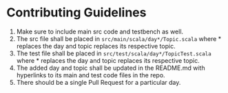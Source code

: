 # Contributing Guidelines

1. Make sure to include main src code and testbench as well.
2. The src file shall be placed in `src/main/scala/day*/Topic.scala` where * replaces the day and topic replaces its respective topic.
3. The test file shall be placed in `src/test/scala/day*/TopicTest.scala` where * replaces the day and topic replaces its respective topic.
4. The added day and topic shall be updated in the README.md with hyperlinks to its main and test code files in the repo.
5. There should be a single Pull Request for a particular day.
